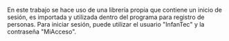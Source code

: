 En este trabajo se hace uso de una librería propia que contiene un inicio de sesión, es importada y utilizada dentro del programa para registro de personas. Para iniciar sesión, puede utilizar el usuario "InfanTec" y la contraseña "MiAcceso".
